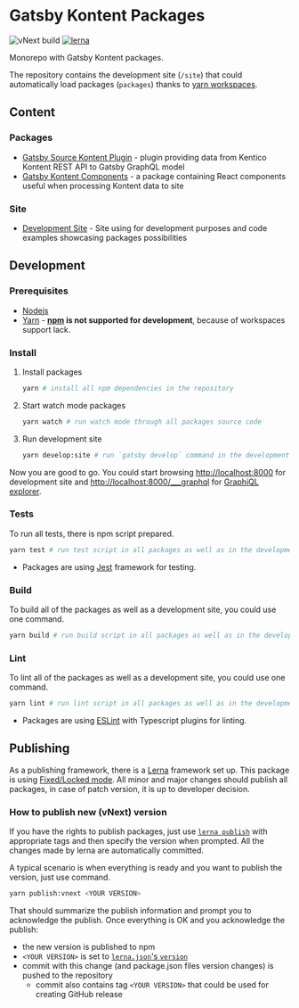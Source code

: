 # Gatsby Kontent Packages

![vNext build](https://github.com/Kentico/gatsby-source-kontent/workflows/vNext%20build/badge.svg)
[![lerna](https://img.shields.io/badge/maintained%20with-lerna-cc00ff.svg)](https://lerna.js.org/)

Monorepo with Gatsby Kontent packages.

The repository contains the development site (`/site`) that could automatically load packages (`packages`) thanks to [yarn workspaces](https://classic.yarnpkg.com/en/docs/workspaces/).

## Content

### Packages

- [Gatsby Source Kontent Plugin](/packages/gatsby-source-kontent#readme) - plugin providing data from Kentico Kontent REST API to Gatsby GraphQL model
- [Gatsby Kontent Components](/packages/gatsby-kontent-components#readme) - a package containing React components useful when processing Kontent data to site

### Site

- [Development Site](/site#readme) - Site using for development purposes and code examples showcasing packages possibilities

## Development

### Prerequisites

- [Nodejs](https://nodejs.org/en/)
- [Yarn](https://yarnpkg.com/) - **[npm](https://www.npmjs.com/) is not supported for development**, because of workspaces support lack.

### Install

1. Install packages

    ```sh
    yarn # install all npm dependencies in the repository
    ```

2. Start watch mode packages

    ```sh
    yarn watch # run watch mode through all packages source code
    ```

3. Run development site

    ```sh
    yarn develop:site # run `gatsby develop` command in the development site
    ```

Now you are good to go. You could start browsing <http://localhost:8000> for development site and <http://localhost:8000/___graphql> for [GraphiQL explorer](https://github.com/graphql/graphiql/blob/master/packages/graphiql/README.md).

### Tests

To run all tests, there is npm script prepared.

```sh
yarn test # run test script in all packages as well as in the development site
```

- Packages are using [Jest](http://jest.org/) framework for testing.

### Build

To build all of the packages as well as a development site, you could use one command.

  ```sh
  yarn build # run build script in all packages as well as in the development site
  ```

### Lint

To lint all of the packages as well as a development site, you could use one command.

  ```sh
  yarn lint # run lint script in all packages as well as in the development site
  ```

- Packages are using [ESLint](https://eslint.org/) with Typescript plugins for linting.

## Publishing

As a publishing framework, there is a [Lerna](https://github.com/lerna/lerna) framework set up. This package is using [Fixed/Locked mode](https://github.com/lerna/lerna#fixedlocked-mode-default). All minor and major changes should publish all packages, in case of patch version, it is up to developer decision.

### How to publish new (vNext) version 

If you have the rights to publish packages, just use [`lerna publish`](https://github.com/lerna/lerna/tree/master/commands/publish#readme) with appropriate tags and then specify the version when prompted. All the changes made by lerna are automatically committed.

A typical scenario is when everything is ready and you want to publish the version, just use command.

```sh
yarn publish:vnext <YOUR VERSION>
```

That should summarize the publish information and prompt you to acknowledge the publish. Once everything is OK and you acknowledge the publish:

- the new version is published to npm
- `<YOUR VERSION>` is set to [`lerna.json`'s `version`](lerna.json) 
- commit with this change (and package.json files version changes) is pushed to the repository
  - commit also contains tag `<YOUR VERSION>` that could be used for creating GitHub release
